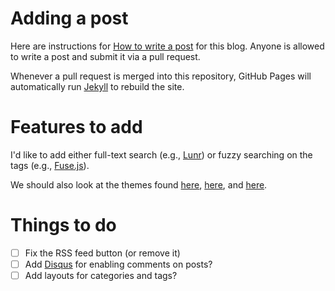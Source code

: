 # Adding a post

Here are instructions for [How to write a post](https://compusciencing.github.io/how-to-write-a-post.html) for this blog. Anyone is allowed to write a post and submit it via a pull request.

Whenever a pull request is merged into this repository, GitHub Pages will automatically run [Jekyll](https://jekyllrb.com/) to rebuild the site.

# Features to add

I'd like to add either full-text search (e.g., [Lunr](https://lunrjs.com/)) or fuzzy searching on the tags (e.g., [Fuse.js](http://fusejs.io/)).

We should also look at the themes found [here](https://talk.jekyllrb.com/t/jekyll-theme-showcase-share-your-jekyll-themes/1382/15), [here](https://github.com/topics/jekyll-theme), and [here](https://github.com/jekyll/jekyll/wiki/Themes).

# Things to do

- [ ] Fix the RSS feed button (or remove it)
- [ ] Add [Disqus](https://disqus.com/) for enabling comments on posts?
- [ ] Add layouts for categories and tags?
